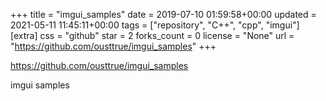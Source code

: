 +++
title = "imgui_samples"
date = 2019-07-10 01:59:58+00:00
updated = 2021-05-11 11:45:11+00:00
tags = ["repository", "C++", "cpp", "imgui"]
[extra]
css = "github"
star = 2
forks_count = 0
license = "None"
url = "https://github.com/ousttrue/imgui_samples"
+++

<https://github.com/ousttrue/imgui_samples>

imgui samples

